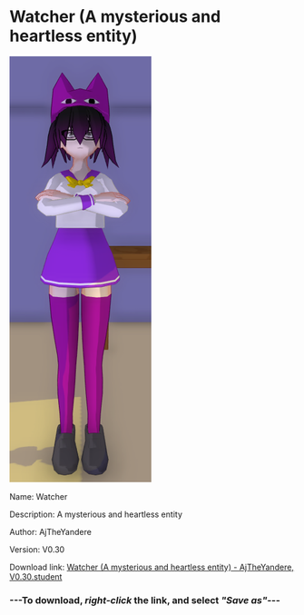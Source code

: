 # Watcher (A mysterious and heartless entity)

<img src = "https://raw.githubusercontent.com/Arbiter1223/Daigaku-Gurashi-Custom-Students/master/Students/Files/Watcher%20(A%20mysterious%20and%20heartless%20entity).png">

Name: Watcher

Description: A mysterious and heartless entity

Author: AjTheYandere

Version: V0.30

Download link: <a href="https://raw.githubusercontent.com/Arbiter1223/Daigaku-Gurashi-Custom-Students/master/Students/Files/Watcher%20(A%20mysterious%20and%20heartless%20entity)%20-%20AjTheYandere%2C%20V0.30.student">Watcher (A mysterious and heartless entity) - AjTheYandere, V0.30.student</a>

### ---**To download, _right-click_ the link, and select _"Save as"_**---
